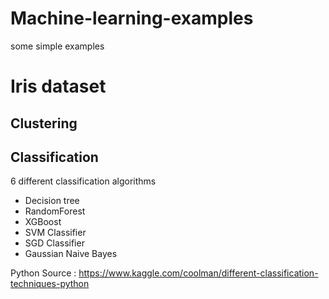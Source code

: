 # Machine-learning-examples

some simple examples 

# Iris dataset

## Clustering



## Classification

6 different classification algorithms

* Decision tree
* RandomForest
* XGBoost
* SVM Classifier
* SGD Classifier
* Gaussian Naive Bayes

Python Source : https://www.kaggle.com/coolman/different-classification-techniques-python

